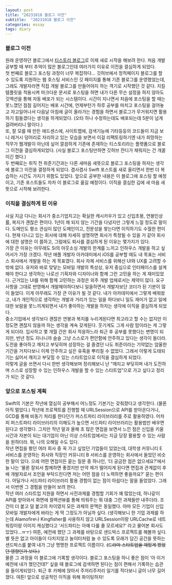```yaml
---
layout: post
title: "20231018 블로그 이전"
subtitle:  "20231018 블로그 이전"
categories: essay
tags: diary
---
```

  
### 블로그 이전
원래 운영하던 블로그에서 [티스토리 블로그](https://kkohma.tistory.com/)로 이제 새로 시작을 해보려 한다. 처음 개발 공부할 때 부터 추억이 많은 블로그인데 여러가지 이유로 이전을 결심하게 되었다.  
첫 번째로 블로그 포스팅 과정이 너무 복잡하다… 깃허브에서 정적페이지 블로그를 할 수 있도록 지원하는 웹 호스팅 서비스인 깃 페이지를 통해 기존 블로그를 운영했었는데, 그래도 개발자라면 직접 개발 블로그를 만들어야지 하는 객기로 시작했던 것 같다. 지킬 템플릿을 적용시켜 마크다운 문서로 포스팅을 하면 내가 다른 무슨 설정을 하지 않아도 깃액션을 통해 자동 배포가 되는 시스템이다. 시간이 지나면서 처음에 포스팅을 할 때는 못느꼈던 점점 길어지는 배포 시간에, 언제부턴가 하루 공부를 마치고 포스팅을 걸어놓고 자고일어나서 다음날 아침에 글이 올라가는 경험을 하면서 블로그가 무거워지면 활용하기 힘들겠다는 생각을 하게되었다. (오타 하나 수정하는데도 배포되는데 5분이 넘게 걸려버리니 말이다.)  
또, 잘 모를 때 만든 애드센스에, 사이트맵에, 검색기능에 기타등등의 코드들이 지금 보니 레거시 덩어리로 자리하고 있는 모습을 보면서 이걸 리팩토링하기엔 내가 희망하는 직무가 웹개발이 아닌데 싶어 깔끔하게 기존에 존재하는 티스토리라는 플랫폼으로 블로그 이전을 결심하게되었다. (사실 블로그 포스팅만하면 깃허브 잔디가 채워지는 건 개꿀이긴 했다.)  
두 번째로는 취직 전 취준기간과는 다른 새마음 새뜻으로 블로그 포스팅을 하자는 생각에 블로그 이전을 결정하게 되었다. 겸사겸사 Swift 포스트를 새로 올리면서 한번 더 복습하는 시간도 가지기 위함도 있었다. 앞으로 공부한 내용은 이 블로그에 포스팅 할 예정이고, 기존 포스트들도 차차 이 블로그로 옮길 예정이다. 이직을 결심한 김에 새 마음 새 뜻으로 시작해 보려한다.  
  
  
### 이직을 결심하게 된 이유
사실 지금 다니는 회사가 중소기업치고는 확실한 캐시카우가 있고 신입초봉, 연봉인상률, 복지가 괜찮은 편이다. 1년이 채 되지 않는 기간을 다녔지만 그렇게 느낄 정도로 말이다. 도메인도 평소 관심이 많던 도메인이고, 전문성을 쌓는다면 이직하기도 수월한 편이다. 현재 다니고 있는 회사에 대해 자세히 설명하면 회사가 특정될 수 있을 거 같아 회사에 대한 설명은 이 쯤하고, 그럼에도 퇴사를 결심하게 된 이유는 몇가지가 있다.  
가장 큰 이유는 아무래도 Si의 아웃소싱 개발의 한계를 느끼고 인하우스 개발을 하고 싶어서가 가장 크겠다. 작년 애플 개발자 아카데미에서 iOS를 공부할 때도 내 목표는 서비스 회사에서 개발을 하는 게 목표였다. 회사 자체 서비스를 위해선 UI와 UX를 고려할 수 밖에 없다. 유저와 바로 맞닿는 모바일 개발의 특성상, 유저 중심으로 인터페이스를 설계해야 한다고 생각하는 나로선 기획자와 디자이너와 함께 그런 고민을 하는 게 재미있었다. 근거있는 UI를 위해 함께 고민하는 과정은 외주 개발 업체로서는 제약이 많다. 요구사항을 그대로 반영해서 개발해야하다보니 일을하면서 개발자보단 코더가 된 기분이 많이 들었다. 이게 아무래도 가장 큰 이유가 될 것 같다. 내가 아카데미에서 그렇게 배워왔고, 내가 개인적으로 생각하는 개발과 거리가 있는 일을 하다보니 일도 재미가 없고 일에 대한 보람을 못느끼게되면서 내가 좋아하는 개발을 하자는 생각에 이직을 결심하게 되었다.  
중소기업에서 생각보다 괜찮은 연봉과 복지를 누리게된다면 최고라고 할 수는 없지만 이 정도면 괜찮지 않을까 하는 생각을 계속 갖게된다. 웃기게도 그게 사람 맘이라는 게 그렇게 되더라. 입사하고 몇 개월 간은 회사 적응하느라 퇴근 후 공부를 못했다는 변명이 되지만, 반년 정도 지나니까 슬슬 그냥 스스로가 편안함에 안주하고 있다는 생각이 들더라. 도전을 좋아하고 깨지고 부딪히며 성장하는 걸 즐겼던 나도 취준이라는 기약없는 암울한 기간을 거치다보니 이제 안주하고 싶은 유혹을 뿌리칠 수 없었다. 그래서 이렇게 도태되기는 싫어서 깨지고 부딪힐 수 있는 스타트업으로 이직을 결심하게 되었다.  
이렇게 글을 쓰면서 다시 한번 생각해보며 정리해보니 난 “깨지고 부딪히며 내가 도전하며 스스로 성장할 수 있는 인하우스 개발을 할 수 있는 스타트업“으로 가고 싶다고 정리가 되는 것 같다.  
  
  
### 앞으로 포스팅 계획
Swift의 기본은 작년에 열심히 공부해서 어느정도 기본기는 갖춰졌다고 생각한다. (물론 아직 멀었다.) 작년에 프로젝트를 진행할 때 URLSession으로 API를 받아온다거나, GCD를 통해 비동기 처리를 한다던가 퍼스트파티 라이브러리를 주로 활용하였다. 어차피 퍼스트파티 라이브러리의 이해도가 높으면 서드파티 라이브러리는 활용법만 배우면 된다고 생각했다. 그치만 작년 말과 올해 초 많은 면접을 보면서 느낀 점은 신입을 키울 시간과 자본이 되는 대기업이 아닌 이상 스타트업에서는 지금 당장 활용할 수 있는 사람을 원하더라. 뭐, 나의 오해일 수도 있다.  
작년 면접을 봤던 여러 회사 중 꼭 가고 싶었던 기업들이 있었는데, 대학생 커뮤니티 E 서비스를 운영하는 회사와 직장인 커뮤니티 B 서비스를 운영하는 회사에서 들었던 비슷한 말이 있다. 으레 어떤 면접이든 묻는 질문 중 하나인, ‘더 궁금한 점은 없으세요?’에서 늘 나는 ‘물론 잘되서 함께하면 좋겠지만 만약 제가 떨어지게 된다면 면접과 관계없이 후배 개발자로서 조언을 부탁드린다면 저는 어떤 점을 더 노력하면 좋을까요?’ 묻는 편이다. 어딜가나 서드파티 라이브러리 활용 경험이 없는 점이 아쉽다는 말을 들었었다. 그래서 이번엔 그 경험을 만들어 보려 한다.  
작년 여러 스타트업 지원을 하면서 사전과제를 경험할 기회가 꽤 많았는데, 하나같이 API를 받아와서 화면에 컬렉션뷰를 통해 띄워주는 뭐 대충 그런 과제들만 내주더라. 조건이 더 붙고 덜 붙고의 차이였지 모든 과제의 문맥은 동일했다. 아마 모든 기업이 신입 모바일 개발자에게 바라는 게 딱 그정도가 아닐까 싶다. (생각해보니 한 기업 과제를 하는데 Alamofire나 Kingfisher를 사용하지 않고 URLSession이랑 URLCache로 네트워킹이랑 이미지 캐싱했다고 ‘서드파티는 아예 다룰 줄 모르세요?’ 라고 물어본 회사도 있었다…ㅠㅜ) 여튼, 예전에 했던 그 과제를 바탕으로 샌드박스 프로젝트를 해볼까 싶다. 별 뜻은 없고 아이들이 다치지않고 놀이터처럼 놀 수 있도록 모래가 담긴 공간을 뜻하는 샌드박스를 붙여 내가 그냥 명명한 프로젝트 이름이다. ~~(드라마 스타트업을 재밌게 봤었던 영향인가 보다.)~~  
물론 그 과정을 이 블로그에 기록할 생각이다. 블로그 포스팅을 하니 좋은 점이 ‘아 이거 예전에 내가 했던건데?’ 싶을 때 블로그에 검색하면 된다는 점이 편해서 기록하는 습관을 들이게되었다. 퇴근 후 카페에 앉아서 주저리주저리 일기를 적다보니 글이 너무 길어졌다. 여튼! 앞으로 성공적인 이직을 위해 화이팅하자!  


  
